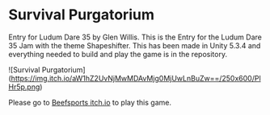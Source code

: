 # Survival Purgatorium
Entry for Ludum Dare 35 by Glen Willis.
This is the Entry for the Ludum Dare 35 Jam with the theme Shapeshifter.
This has been made in Unity 5.3.4 and everything needed to build and play the game is in the repository.

![Survival Purgatorium] (https://img.itch.io/aW1hZ2UvNjMwMDAvMjg0MjUwLnBuZw==/250x600/PlHr5p.png)

Please go to [Beefsports itch.io](https://miserablepawngames.itch.io/survival-purgatorium) to play this game.
